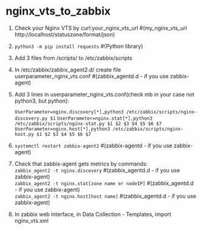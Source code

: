 # nginx_vts_to_zabbix
1. Check your Nginx VTS by curl:your_nginx_vts_url #(my_nginx_vts_url http://localhost/statuszone/format/json) <Br>
2. `python3 -m pip install requests` #(Python library) 
3. Add 3 files from /scripts/ to /etc/zabbix/scripts
4. In /etc/zabbix/zabbix_agent2.d/ create file userparameter_nginx_vts.conf #(zabbix_agentd.d - if you use zabbix-agent)
5. Add 3 lines in userparameter_nginx_vts.conf(check mb in your case not python3, but python):

    ```UserParameter=nginx.discovery[*],python3 /etc/zabbix/scripts/nginx-discovery.py $1```
    ```UserParameter=nginx.stat[*],python3 /etc/zabbix/scripts/nginx-stat.py $1 $2 $3 $4 $5 $6 $7```
    ```UserParameter=nginx.host[*],python3 /etc/zabbix/scripts/nginx-host.py $1 $2 $3 $4 $5 $6 $7```

6. `systemctl restart zabbix-agent2` #(zabbix-agentd - if you use zabbix-agent) <Br>
7. Check that zabbix-agent gets metrics by commands: <Br>
`zabbix_agent2 -t nginx.discovery` #(zabbix_agentd.d - if you use zabbix-agent) <Br>
`zabbix_agent2 -t nginx.stat[zone name or nodeIP]`  #(zabbix_agentd.d - if you use zabbix-agent) <Br>
`zabbix_agent2 -t nginx.host[host name]`  #(zabbix_agentd.d - if you use zabbix-agent) <Br>
8. In zabbix web interface, in Data Collection - Templates, import nginx_vts.xml <Br> 

